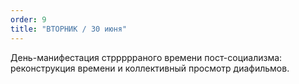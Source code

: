 ```yaml
---
order: 9
title: "ВТОРНИК / 30 июня"
---
```


День-манифестация стррррраного времени пост-социализма: реконструкция времени и коллективный просмотр диафильмов.
